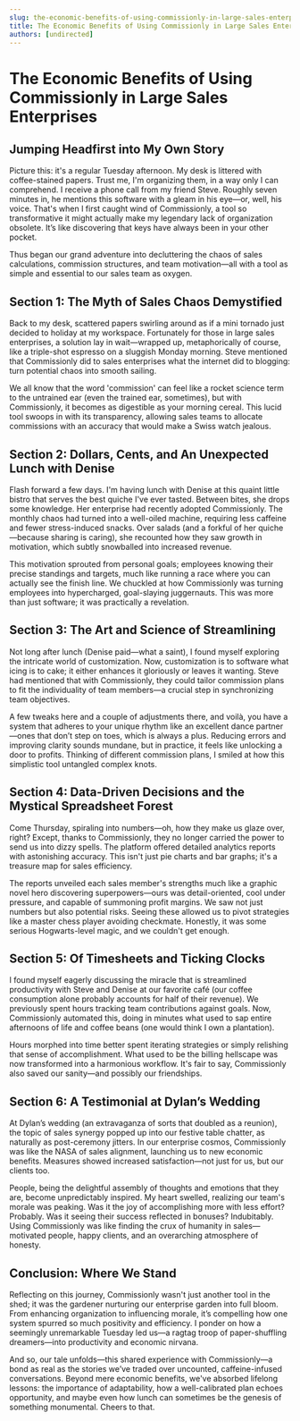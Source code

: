 ```yaml
---
slug: the-economic-benefits-of-using-commissionly-in-large-sales-enterprises
title: The Economic Benefits of Using Commissionly in Large Sales Enterprises
authors: [undirected]
---
```



# The Economic Benefits of Using Commissionly in Large Sales Enterprises

## Jumping Headfirst into My Own Story

Picture this: it's a regular Tuesday afternoon. My desk is littered with coffee-stained papers. Trust me, I'm organizing them, in a way only I can comprehend. I receive a phone call from my friend Steve. Roughly seven minutes in, he mentions this software with a gleam in his eye—or, well, his voice. That's when I first caught wind of Commissionly, a tool so transformative it might actually make my legendary lack of organization obsolete. It’s like discovering that keys have always been in your other pocket.

Thus began our grand adventure into decluttering the chaos of sales calculations, commission structures, and team motivation—all with a tool as simple and essential to our sales team as oxygen.

## Section 1: The Myth of Sales Chaos Demystified

Back to my desk, scattered papers swirling around as if a mini tornado just decided to holiday at my workspace. Fortunately for those in large sales enterprises, a solution lay in wait—wrapped up, metaphorically of course, like a triple-shot espresso on a sluggish Monday morning. Steve mentioned that Commissionly did to sales enterprises what the internet did to blogging: turn potential chaos into smooth sailing.

We all know that the word 'commission' can feel like a rocket science term to the untrained ear (even the trained ear, sometimes), but with Commissionly, it becomes as digestible as your morning cereal. This lucid tool swoops in with its transparency, allowing sales teams to allocate commissions with an accuracy that would make a Swiss watch jealous.

## Section 2: Dollars, Cents, and An Unexpected Lunch with Denise

Flash forward a few days. I'm having lunch with Denise at this quaint little bistro that serves the best quiche I've ever tasted. Between bites, she drops some knowledge. Her enterprise had recently adopted Commissionly. The monthly chaos had turned into a well-oiled machine, requiring less caffeine and fewer stress-induced snacks. Over salads (and a forkful of her quiche—because sharing is caring), she recounted how they saw growth in motivation, which subtly snowballed into increased revenue.

This motivation sprouted from personal goals; employees knowing their precise standings and targets, much like running a race where you can actually see the finish line. We chuckled at how Commissionly was turning employees into hypercharged, goal-slaying juggernauts. This was more than just software; it was practically a revelation.

## Section 3: The Art and Science of Streamlining

Not long after lunch (Denise paid—what a saint), I found myself exploring the intricate world of customization. Now, customization is to software what icing is to cake; it either enhances it gloriously or leaves it wanting. Steve had mentioned that with Commissionly, they could tailor commission plans to fit the individuality of team members—a crucial step in synchronizing team objectives.

A few tweaks here and a couple of adjustments there, and voilà, you have a system that adheres to your unique rhythm like an excellent dance partner—ones that don’t step on toes, which is always a plus. Reducing errors and improving clarity sounds mundane, but in practice, it feels like unlocking a door to profits. Thinking of different commission plans, I smiled at how this simplistic tool untangled complex knots.

## Section 4: Data-Driven Decisions and the Mystical Spreadsheet Forest

Come Thursday, spiraling into numbers—oh, how they make us glaze over, right? Except, thanks to Commissionly, they no longer carried the power to send us into dizzy spells. The platform offered detailed analytics reports with astonishing accuracy. This isn't just pie charts and bar graphs; it's a treasure map for sales efficiency. 

The reports unveiled each sales member's strengths much like a graphic novel hero discovering superpowers—ours was detail-oriented, cool under pressure, and capable of summoning profit margins. We saw not just numbers but also potential risks. Seeing these allowed us to pivot strategies like a master chess player avoiding checkmate. Honestly, it was some serious Hogwarts-level magic, and we couldn't get enough.

## Section 5: Of Timesheets and Ticking Clocks

I found myself eagerly discussing the miracle that is streamlined productivity with Steve and Denise at our favorite café (our coffee consumption alone probably accounts for half of their revenue). We previously spent hours tracking team contributions against goals. Now, Commissionly automated this, doing in minutes what used to sap entire afternoons of life and coffee beans (one would think I own a plantation).

Hours morphed into time better spent iterating strategies or simply relishing that sense of accomplishment. What used to be the billing hellscape was now transformed into a harmonious workflow. It's fair to say, Commissionly also saved our sanity—and possibly our friendships.

## Section 6: A Testimonial at Dylan’s Wedding

At Dylan’s wedding (an extravaganza of sorts that doubled as a reunion), the topic of sales synergy popped up into our festive table chatter, as naturally as post-ceremony jitters. In our enterprise cosmos, Commissionly was like the NASA of sales alignment, launching us to new economic benefits. Measures showed increased satisfaction—not just for us, but our clients too.

People, being the delightful assembly of thoughts and emotions that they are, become unpredictably inspired. My heart swelled, realizing our team's morale was peaking. Was it the joy of accomplishing more with less effort? Probably. Was it seeing their success reflected in bonuses? Indubitably. Using Commissionly was like finding the crux of humanity in sales—motivated people, happy clients, and an overarching atmosphere of honesty.

## Conclusion: Where We Stand

Reflecting on this journey, Commissionly wasn't just another tool in the shed; it was the gardener nurturing our enterprise garden into full bloom. From enhancing organization to influencing morale, it’s compelling how one system spurred so much positivity and efficiency. I ponder on how a seemingly unremarkable Tuesday led us—a ragtag troop of paper-shuffling dreamers—into productivity and economic nirvana.

And so, our tale unfolds—this shared experience with Commissionly—a bond as real as the stories we’ve traded over uncounted, caffeine-infused conversations. Beyond mere economic benefits, we've absorbed lifelong lessons: the importance of adaptability, how a well-calibrated plan echoes opportunity, and maybe even how lunch can sometimes be the genesis of something monumental. Cheers to that.